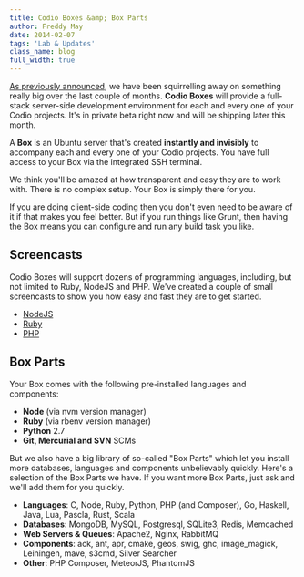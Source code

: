 ```yaml
---
title: Codio Boxes &amp; Box Parts
author: Freddy May
date: 2014-02-07
tags: 'Lab & Updates'
class_name: blog
full_width: true
---
```


[As previously announced](/blog/2014/01/server-side-development), we have been squirrelling away on something really big over the last couple of months. **Codio Boxes** will provide a full-stack server-side development environment for each and every one of your Codio projects. It's in private beta right now and will be shipping later this month.

A **Box** is an Ubuntu server that's created **instantly and invisibly** to accompany each and every one of your Codio projects. You have full access to your Box via the integrated SSH terminal.

We think you'll be amazed at how transparent and easy they are to work with. There is no complex setup. Your Box is simply there for you.

If you are doing client-side coding then you don't even need to be aware of it if that makes you feel better. But if you run things like Grunt, then having the Box means you can configure and run any build task you like.


## Screencasts

Codio Boxes will support dozens of programming languages, including, but not limited to Ruby, NodeJS and PHP. We've created a couple of small screencasts to show you how easy and fast they are to get started.

- [NodeJS](https://player.vimeo.com/video/85953159?autoplay=1&hd=1)
- [Ruby](https://player.vimeo.com/video/85998845?autoplay=1&hd=1)
- [PHP](https://player.vimeo.com/video/86028855?autoplay=1&hd=1)


## Box Parts

Your Box comes with the following pre-installed languages and components:

- **Node** (via nvm version manager)
- **Ruby** (via rbenv version manager)
- **Python** 2.7
- **Git, Mercurial and SVN** SCMs

But we also have a big library of so-called "Box Parts" which let you install more databases, languages and components unbelievably quickly. Here's a selection of the Box Parts we have. If you want more Box Parts, just ask and we'll add them for you quickly.

- **Languages**: C, Node, Ruby, Python, PHP (and Composer), Go, Haskell, Java, Lua, Pascla, Rust, Scala
- **Databases**: MongoDB, MySQL, Postgresql, SQLite3, Redis, Memcached
- **Web Servers & Queues**: Apache2, Nginx, RabbitMQ
- **Components**: ack, ant, apr, cmake, geos, swig, ghc, image_magick, Leiningen, mave, s3cmd, Silver Searcher
- **Other**: PHP Composer, MeteorJS, PhantomJS
